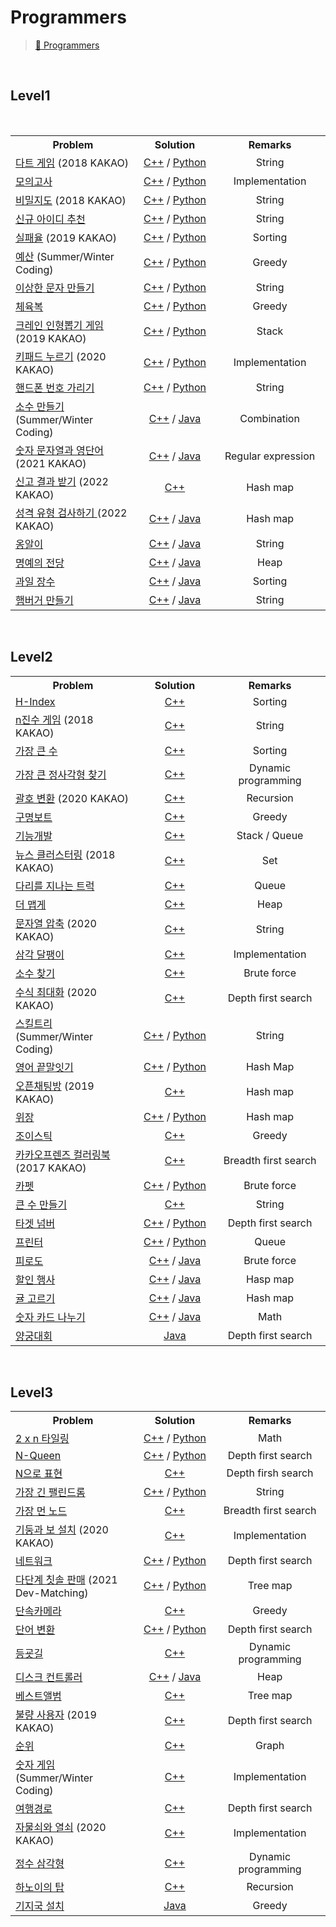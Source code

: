 # Programmers

> [🔗 Programmers](https://school.programmers.co.kr/learn/challenges)

<br>

## Level1

<br>

<table>
  
  <tr>
    <th align="center" width="300">Problem</th>
    <th align="center" width="200">Solution</th>
    <th align="center" width="250">Remarks</th>
  </tr>
  
  
  <tr>
    <td><a href="https://school.programmers.co.kr/learn/courses/30/lessons/17682">다트 게임</a> (2018 KAKAO)</td> 
    <td align="center"><a href="https://github.com/knavoid/just-algorithm/blob/main/programmers/C%2B%2B/Level1/%EB%8B%A4%ED%8A%B8%20%EA%B2%8C%EC%9E%84.cpp">C++</a> / <a href="https://github.com/knavoid/just-algorithm/blob/main/programmers/Python/Level1/%EB%8B%A4%ED%8A%B8%20%EA%B2%8C%EC%9E%84.py">Python</a></td>
  	<td align="center">String</td>
  </tr>
  <tr>
    <td><a href="https://school.programmers.co.kr/learn/courses/30/lessons/42840">모의고사</a></td>
    <td align="center"><a href="https://github.com/knavoid/just-algorithm/blob/main/programmers/C%2B%2B/Level1/%EB%AA%A8%EC%9D%98%EA%B3%A0%EC%82%AC.cpp">C++</a> / <a href="https://github.com/knavoid/just-algorithm/blob/main/programmers/Python/Level1/%EB%AA%A8%EC%9D%98%EA%B3%A0%EC%82%AC.py">Python</a></td>
  	<td align="center">Implementation</td>
  </tr>
  <tr>
    <td><a href="https://school.programmers.co.kr/learn/courses/30/lessons/17681">비밀지도</a> (2018 KAKAO)</td>
    <td align="center"><a href="https://github.com/knavoid/just-algorithm/blob/main/programmers/C%2B%2B/Level1/%EB%B9%84%EB%B0%80%EC%A7%80%EB%8F%84.cpp">C++</a> / <a href="https://github.com/knavoid/just-algorithm/blob/main/programmers/Python/Level1/%EB%B9%84%EB%B0%80%EC%A7%80%EB%8F%84.py">Python</a></td>
  	<td align="center">String</td>
  </tr>
  <tr>
    <td><a href="https://school.programmers.co.kr/learn/courses/30/lessons/72410">신규 아이디 추천</a></td>
    <td align="center"><a href="https://github.com/knavoid/just-algorithm/blob/main/programmers/C%2B%2B/Level1/%EC%8B%A0%EA%B7%9C%20%EC%95%84%EC%9D%B4%EB%94%94%20%EC%B6%94%EC%B2%9C.cpp">C++</a> / <a href="https://github.com/knavoid/just-algorithm/blob/main/programmers/Python/Level1/%EC%8B%A0%EA%B7%9C%20%EC%95%84%EC%9D%B4%EB%94%94%20%EC%B6%94%EC%B2%9C.py">Python</a></td>
  	<td align="center">String</td>
  </tr>
  <tr>
    <td><a href="https://school.programmers.co.kr/learn/courses/30/lessons/42889">실패율</a> (2019 KAKAO)</td>
    <td align="center"><a href="https://github.com/knavoid/just-algorithm/blob/main/programmers/C%2B%2B/Level1/%EC%8B%A4%ED%8C%A8%EC%9C%A8.cpp">C++</a> / <a href="https://github.com/knavoid/just-algorithm/blob/main/programmers/Python/Level1/%EC%8B%A4%ED%8C%A8%EC%9C%A8.py">Python</a></td>
  	<td align="center">Sorting</td>
  </tr>
  <tr>
    <td><a href="https://school.programmers.co.kr/learn/courses/30/lessons/12982">예산</a> (Summer/Winter Coding)</td>
    <td align="center"><a href="https://github.com/knavoid/just-algorithm/blob/main/programmers/C%2B%2B/Level1/%EC%98%88%EC%82%B0.cpp">C++</a> / <a href="https://github.com/knavoid/just-algorithm/blob/main/programmers/Python/Level1/%EC%98%88%EC%82%B0.py">Python</a></td>
  	<td align="center">Greedy</td>
  </tr>
  <tr>
    <td><a href="https://school.programmers.co.kr/learn/courses/30/lessons/12930">이상한 문자 만들기</a></td>
    <td align="center"><a href="https://github.com/knavoid/just-algorithm/blob/main/programmers/C%2B%2B/Level1/%EC%9D%B4%EC%83%81%ED%95%9C%20%EB%AC%B8%EC%9E%90%20%EB%A7%8C%EB%93%A4%EA%B8%B0.cpp">C++</a> / <a href="https://github.com/knavoid/just-algorithm/blob/main/programmers/Python/Level1/%EC%9D%B4%EC%83%81%ED%95%9C%20%EB%AC%B8%EC%9E%90%20%EB%A7%8C%EB%93%A4%EA%B8%B0.py">Python</a></td>
  	<td align="center">String</td>
  </tr>
  <tr>
    <td><a href="https://school.programmers.co.kr/learn/courses/30/lessons/42862">체육복</a></td>
    <td align="center"><a href="https://github.com/knavoid/just-algorithm/blob/main/programmers/C%2B%2B/Level1/%EC%B2%B4%EC%9C%A1%EB%B3%B5.cpp">C++</a> / <a href="https://github.com/knavoid/just-algorithm/blob/main/programmers/Python/Level1/%EC%B2%B4%EC%9C%A1%EB%B3%B5.py">Python</a></td>
  	<td align="center">Greedy</td>
  </tr>
  <tr>
    <td><a href="https://school.programmers.co.kr/learn/courses/30/lessons/64061">크레인 인형뽑기 게임</a> (2019 KAKAO)</td>
    <td align="center"><a href="https://github.com/knavoid/just-algorithm/blob/main/programmers/C%2B%2B/Level1/%ED%81%AC%EB%A0%88%EC%9D%B8%20%EC%9D%B8%ED%98%95%EB%BD%91%EA%B8%B0%20%EA%B2%8C%EC%9E%84.cpp">C++</a> / <a href="https://github.com/knavoid/just-algorithm/blob/main/programmers/Python/Level1/%ED%81%AC%EB%A0%88%EC%9D%B8%20%EC%9D%B8%ED%98%95%EB%BD%91%EA%B8%B0%20%EA%B2%8C%EC%9E%84.py">Python</a></td>
  	<td align="center">Stack</td>
  </tr>
  <tr>
    <td><a href="https://school.programmers.co.kr/learn/courses/30/lessons/67256">키패드 누르기</a> (2020 KAKAO)</td>
    <td align="center"><a href="https://github.com/knavoid/just-algorithm/blob/main/programmers/C%2B%2B/Level1/%ED%82%A4%ED%8C%A8%EB%93%9C%20%EB%88%84%EB%A5%B4%EA%B8%B0.cpp">C++</a> / <a href="https://github.com/knavoid/just-algorithm/blob/main/programmers/Python/Level1/%ED%82%A4%ED%8C%A8%EB%93%9C%20%EB%88%84%EB%A5%B4%EA%B8%B0.py">Python</a></td>
  	<td align="center">Implementation</td>
  </tr>
  <tr>
    <td><a href="https://school.programmers.co.kr/learn/courses/30/lessons/12948">핸드폰 번호 가리기</a></td>
    <td align="center"><a href="https://github.com/knavoid/just-algorithm/blob/main/programmers/C%2B%2B/Level1/%ED%95%B8%EB%93%9C%ED%8F%B0%20%EB%B2%88%ED%98%B8%20%EA%B0%80%EB%A6%AC%EA%B8%B0.cpp">C++</a> / <a href="https://github.com/knavoid/just-algorithm/blob/main/programmers/Python/Level1/%ED%95%B8%EB%93%9C%ED%8F%B0%20%EB%B2%88%ED%98%B8%20%EA%B0%80%EB%A6%AC%EA%B8%B0.py">Python</a></td>
  	<td align="center">String</td>
  </tr>
  <tr>
    <td><a href="https://school.programmers.co.kr/learn/courses/30/lessons/12977">소수 만들기</a> (Summer/Winter Coding)</td> 
    <td align="center"><a href="https://github.com/knavoid/just-algorithm/blob/main/programmers/C%2B%2B/Level1/%EC%86%8C%EC%88%98%20%EB%A7%8C%EB%93%A4%EA%B8%B0.cpp">C++</a> / <a href="https://github.com/knavoid/just-algorithm/blob/main/programmers/Java/Level1/%EC%86%8C%EC%88%98%20%EB%A7%8C%EB%93%A4%EA%B8%B0.java">Java</a></td>
  	<td align="center">Combination</td>
  </tr>
  <tr>
    <td><a href="https://school.programmers.co.kr/learn/courses/30/lessons/81301">숫자 문자열과 영단어</a> (2021 KAKAO)</td> 
    <td align="center"><a href="https://github.com/knavoid/just-algorithm/blob/main/programmers/C%2B%2B/Level1/%EC%88%AB%EC%9E%90%20%EB%AC%B8%EC%9E%90%EC%97%B4%EA%B3%BC%20%EC%98%81%EB%8B%A8%EC%96%B4.cpp">C++</a> / <a href="https://github.com/knavoid/just-algorithm/blob/main/programmers/Java/Level1/%EC%88%AB%EC%9E%90%20%EB%AC%B8%EC%9E%90%EC%97%B4%EA%B3%BC%20%EC%98%81%EB%8B%A8%EC%96%B4.java">Java</a></td>
  	<td align="center">Regular expression</td>
  </tr>
  <tr>
    <td><a href="https://school.programmers.co.kr/learn/courses/30/lessons/92334">신고 결과 받기</a> (2022 KAKAO)</td> 
    <td align="center"><a href="https://github.com/knavoid/just-algorithm/blob/main/programmers/C%2B%2B/Level1/%EC%8B%A0%EA%B3%A0%20%EA%B2%B0%EA%B3%BC%20%EB%B0%9B%EA%B8%B0.cpp">C++</a></td>
  	<td align="center">Hash map</td>
  </tr>
  <tr>
    <td><a href="https://school.programmers.co.kr/learn/courses/30/lessons/118666">성격 유형 검사하기
</a> (2022 KAKAO)</td> 
    <td align="center"><a href="https://github.com/knavoid/just-algorithm/blob/main/programmers/C%2B%2B/Level1/%EC%84%B1%EA%B2%A9%20%EC%9C%A0%ED%98%95%20%EA%B2%80%EC%82%AC%ED%95%98%EA%B8%B0.cpp">C++</a> / <a href="https://github.com/knavoid/just-algorithm/blob/main/programmers/Java/Level1/%EC%84%B1%EA%B2%A9%20%EC%9C%A0%ED%98%95%20%EA%B2%80%EC%82%AC%ED%95%98%EA%B8%B0.java">Java</a></td>
  	<td align="center">Hash map</td>
  </tr>
  <tr>
    <td><a href="https://school.programmers.co.kr/learn/courses/30/lessons/133499">옹알이</a></td> 
    <td align="center"><a href="https://github.com/knavoid/just-algorithm/blob/main/programmers/C%2B%2B/Level1/%EC%98%B9%EC%95%8C%EC%9D%B4.cpp">C++</a> / <a href="https://github.com/knavoid/just-algorithm/blob/main/programmers/Java/Level1/%EC%98%B9%EC%95%8C%EC%9D%B4.java">Java</a></td>
  	<td align="center">String</td>
  </tr>
  <tr>
    <td><a href="https://school.programmers.co.kr/learn/courses/30/lessons/138477">명예의 전당</a></td> 
    <td align="center"><a href="https://github.com/knavoid/just-algorithm/blob/main/programmers/C%2B%2B/Level1/%EB%AA%85%EC%98%88%EC%9D%98%20%EC%A0%84%EB%8B%B9.cpp">C++</a> / <a href="https://github.com/knavoid/just-algorithm/blob/main/programmers/Java/Level1/%EB%AA%85%EC%98%88%EC%9D%98%20%EC%A0%84%EB%8B%B9.java">Java</a></td>
  	<td align="center">Heap</td>
  </tr>
  <tr>
    <td><a href="https://school.programmers.co.kr/learn/courses/30/lessons/135808">과일 장수</a></td> 
    <td align="center"><a href="https://github.com/knavoid/just-algorithm/blob/main/programmers/C%2B%2B/Level1/%EA%B3%BC%EC%9D%BC%20%EC%9E%A5%EC%88%98.cpp">C++</a> / <a href="https://github.com/knavoid/just-algorithm/blob/main/programmers/Java/Level1/%EA%B3%BC%EC%9D%BC%20%EC%9E%A5%EC%88%98.java">Java</a></td>
  	<td align="center">Sorting</td>
  </tr>
  <tr>
    <td><a href="https://school.programmers.co.kr/learn/courses/30/lessons/133502">햄버거 만들기</a></td> 
    <td align="center"><a href="https://github.com/knavoid/just-algorithm/blob/main/programmers/C%2B%2B/Level1/%ED%96%84%EB%B2%84%EA%B1%B0%20%EB%A7%8C%EB%93%A4%EA%B8%B0.cpp">C++</a> / <a href="https://github.com/knavoid/just-algorithm/blob/main/programmers/Java/Level1/%ED%96%84%EB%B2%84%EA%B1%B0%20%EB%A7%8C%EB%93%A4%EA%B8%B0.java">Java</a></td>
  	<td align="center">String</td>
  </tr>

</table>

<br>

## Level2

<table>
  
  <tr>
    <th align="center" width="300">Problem</th>
    <th align="center" width="200">Solution</th>
    <th align="center" width="250">Remarks</th>
  </tr>
  
 <tr>
    <td><a href="https://school.programmers.co.kr/learn/courses/30/lessons/42747">H-Index</a></td> 
    <td align="center"><a href="https://github.com/knavoid/just-algorithm/blob/main/programmers/C%2B%2B/Level2/H-Index.cpp">C++</a></td>
  	<td align="center">Sorting</td>
  </tr>
  <tr>
    <td><a href="https://school.programmers.co.kr/learn/courses/30/lessons/17687">n진수 게임</a> (2018 KAKAO)</td> 
    <td align="center"><a href="https://github.com/knavoid/just-algorithm/blob/main/programmers/C%2B%2B/Level2/n%EC%A7%84%EC%88%98%20%EA%B2%8C%EC%9E%84.cpp">C++</a></td>
  	<td align="center">String</td>
  </tr>
  <tr>
    <td><a href="https://school.programmers.co.kr/learn/courses/30/lessons/42746">가장 큰 수</a></td> 
    <td align="center"><a href="https://github.com/knavoid/just-algorithm/blob/main/programmers/C%2B%2B/Level2/%EA%B0%80%EC%9E%A5%20%ED%81%B0%20%EC%88%98.cpp">C++</a></td>
  	<td align="center">Sorting</td>
  </tr>
  <tr>
    <td><a href="https://school.programmers.co.kr/learn/courses/30/lessons/12905">가장 큰 정사각형 찾기</a></td> 
    <td align="center"><a href="https://github.com/knavoid/just-algorithm/blob/main/programmers/C%2B%2B/Level2/%EA%B0%80%EC%9E%A5%20%ED%81%B0%20%EC%A0%95%EC%82%AC%EA%B0%81%ED%98%95%20%EC%B0%BE%EA%B8%B0.cpp">C++</a></td>
  	<td align="center">Dynamic programming</td>
  </tr>
  <tr>
    <td><a href="https://school.programmers.co.kr/learn/courses/30/lessons/60058">괄호 변환</a> (2020 KAKAO)</td> 
    <td align="center"><a href="https://github.com/knavoid/just-algorithm/blob/main/programmers/C%2B%2B/Level2/%EA%B4%84%ED%98%B8%20%EB%B3%80%ED%99%98.cpp">C++</a></td>
  	<td align="center">Recursion</td>
  </tr>
  <tr>
    <td><a href="https://school.programmers.co.kr/learn/courses/30/lessons/42885">구명보트</a></td> 
    <td align="center"><a href="https://github.com/knavoid/just-algorithm/blob/main/programmers/C%2B%2B/Level2/%EA%B5%AC%EB%AA%85%EB%B3%B4%ED%8A%B8.cpp">C++</a></td>
  	<td align="center">Greedy</td>
  </tr>
  <tr>
    <td><a href="https://school.programmers.co.kr/learn/courses/30/lessons/42586">기능개발</a></td> 
    <td align="center"><a href="https://github.com/knavoid/just-algorithm/blob/main/programmers/C%2B%2B/Level2/%EA%B8%B0%EB%8A%A5%EA%B0%9C%EB%B0%9C.cpp">C++</a></td>
  	<td align="center">Stack / Queue</td>
  </tr>
  <tr>
    <td><a href="https://school.programmers.co.kr/learn/courses/30/lessons/17677">뉴스 클러스터링</a> (2018 KAKAO)</td> 
    <td align="center"><a href="https://github.com/knavoid/just-algorithm/blob/main/programmers/C%2B%2B/Level2/%EB%89%B4%EC%8A%A4%20%ED%81%B4%EB%9F%AC%EC%8A%A4%ED%84%B0%EB%A7%81.cpp">C++</a></td>
  	<td align="center">Set</td>
  </tr>
  <tr>
    <td><a href="https://school.programmers.co.kr/learn/courses/30/lessons/42583">다리를 지나는 트럭</a></td> 
    <td align="center"><a href="https://github.com/knavoid/just-algorithm/blob/main/programmers/C%2B%2B/Level2/%EB%8B%A4%EB%A6%AC%EB%A5%BC%20%EC%A7%80%EB%82%98%EB%8A%94%20%ED%8A%B8%EB%9F%AD.cpp">C++</a></td>
  	<td align="center">Queue</td>
  </tr>
  <tr>
    <td><a href="https://school.programmers.co.kr/learn/courses/30/lessons/42626">더 맵게</a></td> 
    <td align="center"><a href="https://github.com/knavoid/just-algorithm/blob/main/programmers/C%2B%2B/Level2/%EB%8D%94%20%EB%A7%B5%EA%B2%8C.cpp">C++</a></td>
  	<td align="center">Heap</td>
  </tr>
  <tr>
    <td><a href="https://school.programmers.co.kr/learn/courses/30/lessons/60057">문자열 압축</a> (2020 KAKAO)</td> 
    <td align="center"><a href="https://github.com/knavoid/just-algorithm/blob/main/programmers/C%2B%2B/Level2/%EB%AC%B8%EC%9E%90%EC%97%B4%20%EC%95%95%EC%B6%95.cpp">C++</a></td>
  	<td align="center">String</td>
  </tr>
  <tr>
    <td><a href="https://school.programmers.co.kr/learn/courses/30/lessons/68645">삼각 달팽이</a></td> 
    <td align="center"><a href="https://github.com/knavoid/just-algorithm/blob/main/programmers/C%2B%2B/Level2/%EC%82%BC%EA%B0%81%20%EB%8B%AC%ED%8C%BD%EC%9D%B4.cpp">C++</a></td>
  	<td align="center">Implementation</td>
  </tr>
  <tr>
    <td><a href="https://school.programmers.co.kr/learn/courses/30/lessons/42839">소수 찾기</a></td> 
    <td align="center"><a href="https://github.com/knavoid/just-algorithm/blob/main/programmers/C%2B%2B/Level2/%EC%86%8C%EC%88%98%20%EC%B0%BE%EA%B8%B0.cpp">C++</a></td>
  	<td align="center">Brute force</td>
  </tr>
  <tr>
    <td><a href="https://school.programmers.co.kr/learn/courses/30/lessons/67257">수식 최대화</a> (2020 KAKAO)</td> 
    <td align="center"><a href="https://github.com/knavoid/just-algorithm/blob/main/programmers/C%2B%2B/Level2/%EC%88%98%EC%8B%9D%20%EC%B5%9C%EB%8C%80%ED%99%94.cpp">C++</a></td>
  	<td align="center">Depth first search</td>
  </tr>
  <tr>
    <td><a href="https://school.programmers.co.kr/learn/courses/30/lessons/49993">스킬트리</a> (Summer/Winter Coding)</td> 
    <td align="center"><a href="https://github.com/knavoid/just-algorithm/blob/main/programmers/C%2B%2B/Level2/%EC%8A%A4%ED%82%AC%ED%8A%B8%EB%A6%AC.cpp">C++</a> / <a href="https://github.com/knavoid/just-algorithm/blob/main/programmers/Python/Level2/%EC%8A%A4%ED%82%AC%ED%8A%B8%EB%A6%AC.py">Python</a></td>
  	<td align="center">String</td>
  </tr>
  <tr>
    <td><a href="https://school.programmers.co.kr/learn/courses/30/lessons/12981">영어 끝말잇기</a></td> 
    <td align="center"><a href="https://github.com/knavoid/just-algorithm/blob/main/programmers/C%2B%2B/Level2/%EC%98%81%EC%96%B4%20%EB%81%9D%EB%A7%90%EC%9E%87%EA%B8%B0.cpp">C++</a> / <a href="https://github.com/knavoid/just-algorithm/blob/main/programmers/Python/Level2/%EC%98%81%EC%96%B4%20%EB%81%9D%EB%A7%90%EC%9E%87%EA%B8%B0.py">Python</a></td>
  	<td align="center">Hash Map</td>
  </tr>
  <tr>
    <td><a href="https://school.programmers.co.kr/learn/courses/30/lessons/42888">오픈채팅방</a> (2019 KAKAO)</td> 
    <td align="center"><a href="https://github.com/knavoid/just-algorithm/blob/main/programmers/C%2B%2B/Level2/%EC%98%A4%ED%94%88%EC%B1%84%ED%8C%85%EB%B0%A9.cpp">C++</a></td>
  	<td align="center">Hash map</td>
  </tr>
  <tr>
    <td><a href="https://school.programmers.co.kr/learn/courses/30/lessons/42578">위장</a></td> 
    <td align="center"><a href="https://github.com/knavoid/just-algorithm/blob/main/programmers/C%2B%2B/Level2/%EC%9C%84%EC%9E%A5.cpp">C++</a> / <a href="https://github.com/knavoid/just-algorithm/blob/main/programmers/Python/Level2/%EC%9C%84%EC%9E%A5.py">Python</a></td>
  	<td align="center">Hash map</td>
  </tr>
  <tr>
    <td><a href="https://school.programmers.co.kr/learn/courses/30/lessons/42860">조이스틱</a></td> 
    <td align="center"><a href="https://github.com/knavoid/just-algorithm/blob/main/programmers/C%2B%2B/Level2/%EC%A1%B0%EC%9D%B4%EC%8A%A4%ED%8B%B1.cpp">C++</a></td>
  	<td align="center">Greedy</td>
  </tr>
  <tr>
    <td><a href="https://school.programmers.co.kr/learn/courses/30/lessons/1829">카카오프렌즈 컬러링북</a> (2017 KAKAO)</td> 
    <td align="center"><a href="https://github.com/knavoid/just-algorithm/blob/main/programmers/C%2B%2B/Level2/%EC%B9%B4%EC%B9%B4%EC%98%A4%ED%94%84%EB%A0%8C%EC%A6%88%20%EC%BB%AC%EB%9F%AC%EB%A7%81%EB%B6%81.cpp">C++</a></td>
  	<td align="center">Breadth first search</td>
  </tr>
  <tr>
    <td><a href="https://school.programmers.co.kr/learn/courses/30/lessons/42842">카펫</a></td> 
    <td align="center"><a href="https://github.com/knavoid/just-algorithm/blob/main/programmers/C%2B%2B/Level2/%EC%B9%B4%ED%8E%AB.cpp">C++</a> / <a href="https://github.com/knavoid/just-algorithm/blob/main/programmers/Python/Level2/%EC%B9%B4%ED%8E%AB.py">Python</a></td>
  	<td align="center">Brute force</td>
  </tr>
  <tr>
    <td><a href="https://school.programmers.co.kr/learn/courses/30/lessons/42883">큰 수 만들기</a></td> 
    <td align="center"><a href="https://github.com/knavoid/just-algorithm/blob/main/programmers/C%2B%2B/Level2/%ED%81%B0%20%EC%88%98%20%EB%A7%8C%EB%93%A4%EA%B8%B0.cpp">C++</a></td>
  	<td align="center">String</td>
  </tr>
  <tr>
    <td><a href="https://school.programmers.co.kr/learn/courses/30/lessons/43165">타겟 넘버</a></td> 
    <td align="center"><a href="https://github.com/knavoid/just-algorithm/blob/main/programmers/C%2B%2B/Level2/%ED%83%80%EA%B2%9F%20%EB%84%98%EB%B2%84.cpp">C++</a> / <a href="https://github.com/knavoid/just-algorithm/blob/main/programmers/Python/Level2/%ED%83%80%EA%B2%9F%20%EB%84%98%EB%B2%84.py">Python</a></td>
  	<td align="center">Depth first search</td>
  </tr>
  <tr>
    <td><a href="https://school.programmers.co.kr/learn/courses/30/lessons/42587">프린터</a></td> 
    <td align="center"><a href="https://github.com/knavoid/just-algorithm/blob/main/programmers/C%2B%2B/Level2/%ED%94%84%EB%A6%B0%ED%84%B0.cpp">C++</a> / <a href="https://github.com/knavoid/just-algorithm/blob/main/programmers/Python/Level2/%ED%94%84%EB%A6%B0%ED%84%B0.py">Python</a></td>
  	<td align="center">Queue</td>
  </tr>
  <tr>
    <td><a href="https://school.programmers.co.kr/learn/courses/30/lessons/87946">피로도</a></td> 
    <td align="center"><a href="https://github.com/knavoid/just-algorithm/blob/main/programmers/C%2B%2B/Level2/%ED%94%BC%EB%A1%9C%EB%8F%84.cpp">C++</a> / <a href="https://github.com/knavoid/just-algorithm/blob/main/programmers/Java/Level2/%ED%94%BC%EB%A1%9C%EB%8F%84.java">Java</a></td>
  	<td align="center">Brute force</td>
  </tr>
  <tr>
    <td><a href="https://school.programmers.co.kr/learn/courses/30/lessons/131127">할인 행사</a></td> 
    <td align="center"><a href="https://github.com/knavoid/just-algorithm/blob/main/programmers/C%2B%2B/Level2/%ED%95%A0%EC%9D%B8%20%ED%96%89%EC%82%AC.cpp">C++</a> / <a href="https://github.com/knavoid/just-algorithm/blob/main/programmers/Java/Level2/%ED%95%A0%EC%9D%B8%20%ED%96%89%EC%82%AC.java">Java</a></td>
  	<td align="center">Hasp map</td>
  </tr>
  <tr>
    <td><a href="https://school.programmers.co.kr/learn/courses/30/lessons/138476">귤 고르기</a></td> 
    <td align="center"><a href="https://github.com/knavoid/just-algorithm/blob/main/programmers/C%2B%2B/Level2/%EA%B7%A4%20%EA%B3%A0%EB%A5%B4%EA%B8%B0.cpp">C++</a> / <a href="https://github.com/knavoid/just-algorithm/blob/main/programmers/Java/Level2/%EA%B7%A4%20%EA%B3%A0%EB%A5%B4%EA%B8%B0.java">Java</a></td>
  	<td align="center">Hash map</td>
  </tr>
  <tr>
    <td><a href="https://school.programmers.co.kr/learn/courses/30/lessons/135807">숫자 카드 나누기</a></td> 
    <td align="center"><a href="https://github.com/knavoid/just-algorithm/blob/main/programmers/C%2B%2B/Level2/%EC%88%AB%EC%9E%90%20%EC%B9%B4%EB%93%9C%20%EB%82%98%EB%88%84%EA%B8%B0.cpp">C++</a> / <a href="https://github.com/knavoid/just-algorithm/blob/main/programmers/Java/Level2/%EC%88%AB%EC%9E%90%20%EC%B9%B4%EB%93%9C%20%EB%82%98%EB%88%84%EA%B8%B0.java">Java</a></td>
  	<td align="center">Math</td>
  </tr>
  <tr>
    <td><a href="https://school.programmers.co.kr/learn/courses/30/lessons/92342">양궁대회</a></td> 
    <td align="center"><a href="https://github.com/knavoid/just-algorithm/blob/main/programmers/Java/Level2/양궁대회.java">Java</a></td>
  	<td align="center">Depth first search</td>
  </tr>

</table>

<br>

## Level3

<table>
  
  <tr>
    <th align="center" width="300">Problem</th>
    <th align="center" width="200">Solution</th>
    <th align="center" width="250">Remarks</th>
  </tr>
  
  <tr>
    <td><a href="https://school.programmers.co.kr/learn/courses/30/lessons/12900">2 x n 타일링</a></td> 
    <td align="center"><a href="https://github.com/knavoid/just-algorithm/blob/main/programmers/C%2B%2B/Level3/2%20x%20n%20%ED%83%80%EC%9D%BC%EB%A7%81.cpp">C++</a> / <a href="https://github.com/knavoid/just-algorithm/blob/main/programmers/Python/Level3/2%20x%20n%20%ED%83%80%EC%9D%BC%EB%A7%81.py">Python</a></td>
  	<td align="center">Math</td>
  </tr>
  <tr>
    <td><a href="https://school.programmers.co.kr/learn/courses/30/lessons/12952">N-Queen</a></td> 
    <td align="center"><a href="https://github.com/knavoid/just-algorithm/blob/main/programmers/C%2B%2B/Level3/N-Queen.cpp">C++</a> / <a href="https://github.com/knavoid/just-algorithm/blob/main/programmers/Python/Level3/N-Queen.py">Python</a></td>
  	<td align="center">Depth first search</td>
  </tr>
  <tr>
    <td><a href="https://school.programmers.co.kr/learn/courses/30/lessons/42895">N으로 표현</a></td> 
    <td align="center"><a href="https://github.com/knavoid/just-algorithm/blob/main/programmers/C%2B%2B/Level3/N%EC%9C%BC%EB%A1%9C%20%ED%91%9C%ED%98%84.cpp">C++</a></td>
  	<td align="center">Depth firsh search</td>
  </tr>
  <tr>
    <td><a href="https://school.programmers.co.kr/learn/courses/30/lessons/12904">가장 긴 팰린드롬</a></td> 
    <td align="center"><a href="https://github.com/knavoid/just-algorithm/blob/main/programmers/C%2B%2B/Level3/%EA%B0%80%EC%9E%A5%20%EA%B8%B4%20%ED%8C%B0%EB%A6%B0%EB%93%9C%EB%A1%AC.cpp">C++</a> / <a href="https://github.com/knavoid/just-algorithm/blob/main/programmers/Python/Level3/%EA%B0%80%EC%9E%A5%20%EA%B8%B4%20%ED%8C%B0%EB%A6%B0%EB%93%9C%EB%A1%AC.py">Python</a></td>
  	<td align="center">String</td>
  </tr>
  <tr>
    <td><a href="https://school.programmers.co.kr/learn/courses/30/lessons/49189">가장 먼 노드</a></td> 
    <td align="center"><a href="https://github.com/knavoid/just-algorithm/blob/main/programmers/C%2B%2B/Level3/%EA%B0%80%EC%9E%A5%20%EB%A8%BC%20%EB%85%B8%EB%93%9C.cpp">C++</a></td>
  	<td align="center">Breadth first search</td>
  </tr>
  <tr>
    <td><a href="https://school.programmers.co.kr/learn/courses/30/lessons/60061">기둥과 보 설치</a> (2020 KAKAO)</td> 
    <td align="center"><a href="https://github.com/knavoid/just-algorithm/blob/main/programmers/C%2B%2B/Level3/%EA%B8%B0%EB%91%A5%EA%B3%BC%20%EB%B3%B4%20%EC%84%A4%EC%B9%98.cpp">C++</a></td>
  	<td align="center">Implementation</td>
  </tr>
  <tr>
    <td><a href="https://school.programmers.co.kr/learn/courses/30/lessons/43162">네트워크</a></td> 
    <td align="center"><a href="https://github.com/knavoid/just-algorithm/blob/main/programmers/C%2B%2B/Level3/%EB%84%A4%ED%8A%B8%EC%9B%8C%ED%81%AC.cpp">C++</a> / <a href="https://github.com/knavoid/just-algorithm/blob/main/programmers/Python/Level3/%EB%84%A4%ED%8A%B8%EC%9B%8C%ED%81%AC.py">Python</a></td>
  	<td align="center">Depth first search</td>
  </tr>
  <tr>
    <td><a href="https://school.programmers.co.kr/learn/courses/30/lessons/77486">다단계 칫솔 판매</a> (2021 Dev-Matching)</td> 
    <td align="center"><a href="https://github.com/knavoid/just-algorithm/blob/main/programmers/C%2B%2B/Level3/%EB%8B%A4%EB%8B%A8%EA%B3%84%20%EC%B9%AB%EC%86%94%20%ED%8C%90%EB%A7%A4.cpp">C++</a> / <a href="https://github.com/knavoid/just-algorithm/blob/main/programmers/Python/Level3/%EB%8B%A4%EB%8B%A8%EA%B3%84%20%EC%B9%AB%EC%86%94%20%ED%8C%90%EB%A7%A4.py">Python</a></td>
  	<td align="center">Tree map</td>
  </tr>
  <tr>
    <td><a href="https://school.programmers.co.kr/learn/courses/30/lessons/42884">단속카메라</a></td> 
    <td align="center"><a href="https://github.com/knavoid/just-algorithm/blob/main/programmers/C%2B%2B/Level3/%EB%8B%A8%EC%86%8D%EC%B9%B4%EB%A9%94%EB%9D%BC.cpp">C++</a></td>
  	<td align="center">Greedy</td>
  </tr>
  <tr>
    <td><a href="https://school.programmers.co.kr/learn/courses/30/lessons/43163">단어 변환</a></td> 
    <td align="center"><a href="https://github.com/knavoid/just-algorithm/blob/main/programmers/C%2B%2B/Level3/%EB%8B%A8%EC%96%B4%20%EB%B3%80%ED%99%98.cpp">C++</a> / <a href="https://github.com/knavoid/just-algorithm/blob/main/programmers/Python/Level3/%EB%8B%A8%EC%96%B4%20%EB%B3%80%ED%99%98.py">Python</a></td>
  	<td align="center">Depth first search</td>
  </tr>
  <tr>
    <td><a href="https://school.programmers.co.kr/learn/courses/30/lessons/42898">등굣길</a></td> 
    <td align="center"><a href="https://github.com/knavoid/just-algorithm/blob/main/programmers/C%2B%2B/Level3/%EB%93%B1%EA%B5%A3%EA%B8%B8.cpp">C++</a></td>
  	<td align="center">Dynamic programming</td>
  </tr>
  <tr>
    <td><a href="https://school.programmers.co.kr/learn/courses/30/lessons/42627">디스크 컨트롤러</a></td> 
    <td align="center"><a href="https://github.com/knavoid/just-algorithm/blob/main/programmers/C%2B%2B/Level3/%EB%94%94%EC%8A%A4%ED%81%AC%20%EC%BB%A8%ED%8A%B8%EB%A1%A4%EB%9F%AC.cpp">C++</a> / <a href="https://github.com/knavoid/just-algorithm/blob/main/programmers/Java/Level3/%EB%94%94%EC%8A%A4%ED%81%AC%20%EC%BB%A8%ED%8A%B8%EB%A1%A4%EB%9F%AC.java">Java</a></td>
  	<td align="center">Heap</td>
  </tr>
  <tr>
    <td><a href="https://school.programmers.co.kr/learn/courses/30/lessons/42579">베스트앨범</a></td> 
    <td align="center"><a href="https://github.com/knavoid/just-algorithm/blob/main/programmers/C%2B%2B/Level3/%EB%B2%A0%EC%8A%A4%ED%8A%B8%EC%95%A8%EB%B2%94.cpp">C++</a></td>
  	<td align="center">Tree map</td>
  </tr>
  <tr>
    <td><a href="https://school.programmers.co.kr/learn/courses/30/lessons/64064">불량 사용자</a> (2019 KAKAO)</td> 
    <td align="center"><a href="https://github.com/knavoid/just-algorithm/blob/main/programmers/C%2B%2B/Level3/%EB%B6%88%EB%9F%89%20%EC%82%AC%EC%9A%A9%EC%9E%90.cpp">C++</a></td>
  	<td align="center">Depth first search</td>
  </tr>
  <tr>
    <td><a href="https://school.programmers.co.kr/learn/courses/30/lessons/49191">순위</a></td> 
    <td align="center"><a href="https://github.com/knavoid/just-algorithm/blob/main/programmers/C%2B%2B/Level3/%EC%88%9C%EC%9C%84.cpp">C++</a></td>
  	<td align="center">Graph</td>
  </tr>
  <tr>
    <td><a href="https://school.programmers.co.kr/learn/courses/30/lessons/12987">숫자 게임</a> (Summer/Winter Coding)</td> 
    <td align="center"><a href="https://github.com/knavoid/just-algorithm/blob/main/programmers/C%2B%2B/Level3/%EC%88%AB%EC%9E%90%20%EA%B2%8C%EC%9E%84.cpp">C++</a></td>
  	<td align="center">Implementation</td>
  </tr>
  <tr>
    <td><a href="https://school.programmers.co.kr/learn/courses/30/lessons/43164">여행경로</a></td> 
    <td align="center"><a href="https://github.com/knavoid/just-algorithm/blob/main/programmers/C%2B%2B/Level3/%EC%97%AC%ED%96%89%EA%B2%BD%EB%A1%9C.cpp">C++</a></td>
  	<td align="center">Depth first search</td>
  </tr>
  <tr>
    <td><a href="https://school.programmers.co.kr/learn/courses/30/lessons/60059">자물쇠와 열쇠</a> (2020 KAKAO)</td> 
    <td align="center"><a href="https://github.com/knavoid/just-algorithm/blob/main/programmers/C%2B%2B/Level3/%EC%9E%90%EB%AC%BC%EC%87%A0%EC%99%80%20%EC%97%B4%EC%87%A0.cpp">C++</a></td>
  	<td align="center">Implementation</td>
  </tr>
  <tr>
    <td><a href="https://school.programmers.co.kr/learn/courses/30/lessons/43105">정수 삼각형</a></td> 
    <td align="center"><a href="https://github.com/knavoid/just-algorithm/blob/main/programmers/C%2B%2B/Level3/%EC%A0%95%EC%88%98%20%EC%82%BC%EA%B0%81%ED%98%95.cpp">C++</a></td>
  	<td align="center">Dynamic programming</td>
  </tr>
  <tr>
    <td><a href="https://school.programmers.co.kr/learn/courses/30/lessons/12946">하노이의 탑</a></td> 
    <td align="center"><a href="https://github.com/knavoid/just-algorithm/blob/main/programmers/C%2B%2B/Level3/%ED%95%98%EB%85%B8%EC%9D%B4%EC%9D%98%20%ED%83%91.cpp">C++</a></td>
  	<td align="center">Recursion</td>
  </tr>
  <tr>
    <td><a href="https://school.programmers.co.kr/learn/courses/30/lessons/12979">기지국 설치</a></td> 
    <td align="center"><a href="https://github.com/knavoid/just-algorithm/blob/main/programmers/Java/Level3/기지국%20설치.java">Java</a></td>
  	<td align="center">Greedy</td>
  </tr>
  
</table>
